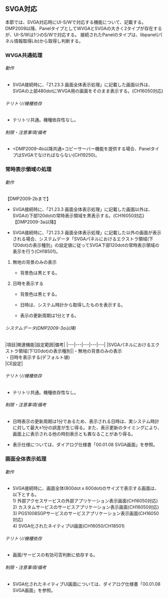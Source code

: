## SVGA対応
本節では、SVGA対応時にUI-S/Wで対応する機能について、記載する。
DMP2009以降、PanelタイプとしてWVGAとSVGAの大きく2タイプが存在するが、UI-S/Wは1つのS/Wで対応する。
接続されたPanelのタイプは、libpanel(パネル情報取得Lib)から取得し判断する。

### WVGA共通処理

###### 動作

-   SVGA接続時に、「21.23.3
    画面全体表示処理」に記載した画面以外は、SVGAの上部480dotにWVGA用の画面をそのまま表示する。(CH16050対応)

###### テリトリ/機種依存

-   テリトリ共通。機種依存性なし。

###### 制限・注意事項/備考

-   <DMP2009-4b以降共通>コピーサーバー機能を提供する場合、PanelタイプはSVGAでなければならない(CH19250)。

### 常時表示領域の処理

###### 動作

【DMP2009-2bまで】

-   SVGA接続時に、「21.23.3
    画面全体表示処理」に記載した画面以外は、SVGAの下部120dotの常時表示領域を黒表示する。(CH16050対応)
【DMP2009-3a以降】

-   SVGA接続時に、「21.23.3
    画面全体表示処理」に記載した以外の画面が表示される場合、システムデータ「SVGAパネルにおけるエクストラ領域(下120dot)の表示種別」の設定値に従ってSVGA下部120dotの常時表示領域の表示を行う(CH18501)。

1.  無地の背景のみの表示

    -   背景色は黒とする。

2.  日時を表示する

    -   背景色は黒とする。

    -   日時は、システム時計から取得したものを表示する。

    -   表示の更新周期は1分とする。

###### システムデータ(DMP2009-3a以降)

|項目|関連機能|設定範囲|備考|
|---|---|---|---|---|
|SVGAパネルにおけるエクストラ領域(下120dot)の表示種別||・無地の背景のみの表示<br/>・日時を表示する(デフォルト値)<br/>|CE設定|


###### テリトリ/機種依存

-   テリトリ共通。機種依存性なし。

###### 制限・注意事項/備考

-   日時表示の更新周期は1分であるため、表示される日時は、実システム時計に対して最大±1分の誤差が生じ得る。また、表示更新のタイミングにより、画面上に表示される他の時刻表示とも異なることがあり得る。

-   表示仕様については、ダイアログ仕様書「00.01.08 SVGA画面」を参照。

### 画面全体表示処理

###### 動作

-   SVGA接続時に、画面全体(800dot x
    600dot)のサイズで表示する画面は、以下とする。  
    1)
    外部アクセスサービスの外部アプリケーション表示画面(CH16050対応)  
    2)
    カスタムサービスのサービスアプリケーション表示画面(CH16050対応)  
    3)
    PGS1008SGPサービスのサービスアプリケーション表示画面(CH16050対応)  
    4) SVGA化されたネイティブUI画面(CH16050/CH18501)

###### テリトリ/機種依存

-   画面/サービスの有効可否判断に依存する。

###### 制限・注意事項/備考

-   SVGA化されたネイティブUI画面については、ダイアログ仕様書「00.01.08
    SVGA画面」を参照。